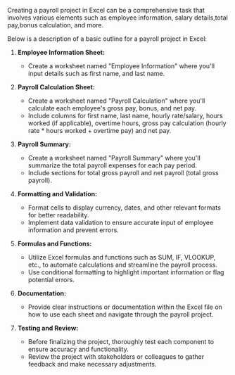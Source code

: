 Creating a payroll project in Excel can be a comprehensive task that involves various elements such as employee information, salary details,total pay,bonus calculation, and more. 

Below is a description of a basic outline for a payroll project in Excel:

1. **Employee Information Sheet:**
   - Create a worksheet named "Employee Information" where you'll input details such as  first name, and last name. 

2. **Payroll Calculation Sheet:**
   - Create a worksheet named "Payroll Calculation" where you'll calculate each employee's gross pay, bonus, and net pay.
   - Include columns for  first name, last name, hourly rate/salary, hours worked (if applicable), overtime hours, gross pay calculation (hourly rate * hours worked + overtime pay) and net pay.

3. **Payroll Summary:**
   - Create a worksheet named "Payroll Summary" where you'll summarize the total payroll expenses for each pay period.
   - Include sections for total gross payroll and net payroll (total gross payroll).

5. **Formatting and Validation:**
   - Format cells to display currency, dates, and other relevant formats for better readability.
   - Implement data validation to ensure accurate input of employee information and prevent errors.

6. **Formulas and Functions:**
   - Utilize Excel formulas and functions such as SUM, IF, VLOOKUP, etc., to automate calculations and streamline the payroll process.
   - Use conditional formatting to highlight important information or flag potential errors.


7. **Documentation:**
   - Provide clear instructions or documentation within the Excel file on how to use each sheet and navigate through the payroll project.

8. **Testing and Review:**
   - Before finalizing the project, thoroughly test each component to ensure accuracy and functionality.
   - Review the project with stakeholders or colleagues to gather feedback and make necessary adjustments.

